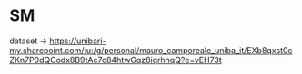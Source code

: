 # SM
dataset -> https://unibari-my.sharepoint.com/:u:/g/personal/mauro_camporeale_uniba_it/EXb8qxst0cZKn7P0dQCodx8B9tAc7c84htwGqz8iqrhhqQ?e=vEH73t

